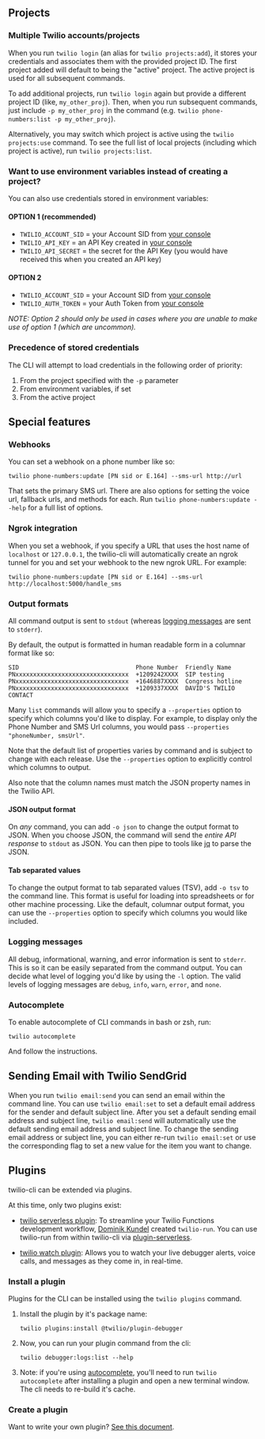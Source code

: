 ## Projects

### Multiple Twilio accounts/projects

When you run `twilio login` (an alias for `twilio projects:add`), it stores your credentials and associates them with the provided project ID. The first project added will default to being the "active" project. The active project is used for all subsequent commands.

To add additional projects, run `twilio login` again but provide a different project ID (like, `my_other_proj`). Then, when you run subsequent commands, just include `-p my_other_proj` in the command (e.g. `twilio phone-numbers:list -p my_other_proj`).

Alternatively, you may switch which project is active using the `twilio projects:use` command. To see the full list of local projects (including which project is active), run `twilio projects:list`.

### Want to use environment variables instead of creating a project?

You can also use credentials stored in environment variables:

#### OPTION 1 (recommended)
* `TWILIO_ACCOUNT_SID` = your Account SID from [your console](https://www.twilio.com/console)
* `TWILIO_API_KEY` = an API Key created in [your console](https://twil.io/get-api-key)
* `TWILIO_API_SECRET` = the secret for the API Key (you would have received this when you created an API key)

#### OPTION 2
* `TWILIO_ACCOUNT_SID` = your Account SID from [your console](https://www.twilio.com/console)
* `TWILIO_AUTH_TOKEN` = your Auth Token from [your console](https://www.twilio.com/console)

_NOTE: Option 2 should only be used in cases where you are unable to make use of option 1 (which are uncommon)._

### Precedence of stored credentials

The CLI will attempt to load credentials in the following order of priority:

1. From the project specified with the `-p` parameter
1. From environment variables, if set
1. From the active project

## Special features

### Webhooks

You can set a webhook on a phone number like so:

```
twilio phone-numbers:update [PN sid or E.164] --sms-url http://url
```

That sets the primary SMS url. There are also options for setting the voice url, fallback urls, and methods for each. Run `twilio phone-numbers:update --help` for a full list of options.

### Ngrok integration

When you set a webhook, if you specify a URL that uses the host name of `localhost` or `127.0.0.1`, the twilio-cli will automatically create an ngrok tunnel for you and set your webhook to the new ngrok URL. For example:

```
twilio phone-numbers:update [PN sid or E.164] --sms-url http://localhost:5000/handle_sms
```

### Output formats

All command output is sent to `stdout` (whereas [logging messages](#logging-messages) are sent to `stderr`).

By default, the output is formatted in human readable form in a columnar format like so:

```
SID                                 Phone Number  Friendly Name
PNxxxxxxxxxxxxxxxxxxxxxxxxxxxxxxxx  +1209242XXXX  SIP testing
PNxxxxxxxxxxxxxxxxxxxxxxxxxxxxxxxx  +1646887XXXX  Congress hotline
PNxxxxxxxxxxxxxxxxxxxxxxxxxxxxxxxx  +1209337XXXX  DAVID'S TWILIO CONTACT
```

Many `list` commands will allow you to specify a `--properties` option to specify which columns you'd like to display. For example, to display only the Phone Number and SMS Url columns, you would pass `--properties "phoneNumber, smsUrl"`.

Note that the default list of properties varies by command and is subject to change with each release. Use the `--properties` option to explicitly control which columns to output.

Also note that the column names must match the JSON property names in the Twilio API.

#### JSON output format

On _any_ command, you can add `-o json` to change the output format to JSON. When you choose JSON, the command will send the _entire API response_ to `stdout` as JSON. You can then pipe to tools like [jq](https://stedolan.github.io/jq/) to parse the JSON.

#### Tab separated values

To change the output format to tab separated values (TSV), add `-o tsv` to the command line. This format is useful for loading into spreadsheets or for other machine processing. Like the default, columnar output format, you can use the `--properties` option to specify which columns you would like included.

### Logging messages

All debug, informational, warning, and error information is sent to `stderr`. This is so it can be easily separated from the command output. You can decide what level of logging you'd like by using the `-l` option. The valid levels of logging messages are `debug`, `info`, `warn`, `error`, and `none`.

### Autocomplete

To enable autocomplete of CLI commands in bash or zsh, run:

```
twilio autocomplete
```

And follow the instructions.

## Sending Email with Twilio SendGrid

When you run `twilio email:send` you can send an email within the command line. You can use `twilio email:set` to set a default email address for the sender and default subject line. After you set a default sending email address and subject line, `twilio email:send` will automatically use the default sending email address and subject line. To change the sending email address or subject line, you can either re-run `twilio email:set` or use the corresponding flag to set a new value for the item you want to change.

## Plugins

twilio-cli can be extended via plugins.

At this time, only two plugins exist:

* [twilio serverless plugin](https://github.com/twilio-labs/plugin-serverless): To streamline your Twilio Functions development workflow, [Dominik Kundel](https://github.com/dkundel) created `twilio-run`. You can use twilio-run from within twilio-cli via [plugin-serverless](https://github.com/twilio-labs/plugin-serverless).

* [twilio watch plugin](https://github.com/twilio-labs/plugin-watch): Allows you to watch your live debugger alerts, voice calls, and messages as they come in, in real-time. 

### Install a plugin

Plugins for the CLI can be installed using the `twilio plugins` command.

1. Install the plugin by it's package name:

    ```
    twilio plugins:install @twilio/plugin-debugger
    ```

1. Now, you can run your plugin command from the cli:

    ```
    twilio debugger:logs:list --help
    ```

1. Note: if you're using [autocomplete](#autocomplete), you'll need to run `twilio autocomplete` after installing a plugin and open a new terminal window. The cli needs to re-build it's cache.

### Create a plugin

Want to write your own plugin? [See this document](https://github.com/twilio/twilio-cli/blob/master/docs/plugins.md).

